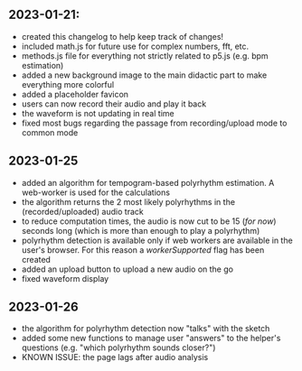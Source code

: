 ## 2023-01-21:
* created this changelog to help keep track of changes!
* included math.js for future use for complex numbers, fft, etc.
* methods.js file for everything not strictly related to p5.js (e.g. bpm estimation)
* added a new background image to the main didactic part to make everything more colorful
* added a placeholder favicon
* users can now record their audio and play it back 
* the waveform is not updating in real time
* fixed most bugs regarding the passage from recording/upload mode to common mode

## 2023-01-25
* added an algorithm for tempogram-based polyrhythm estimation. A web-worker is used for the calculations
* the algorithm returns the 2 most likely polyrhythms in the (recorded/uploaded) audio track
* to reduce computation times, the audio is now cut to be 15 (_for now_) seconds long (which is more than enough to play a polyrhythm)
* polyrhythm detection is available only if web workers are available in the user's browser. For this reason a _workerSupported_ flag has been created
* added an upload button to upload a new audio on the go
* fixed waveform display

## 2023-01-26
* the algorithm for polyrhythm detection now "talks" with the sketch
* added some new functions to manage user "answers" to the helper's questions (e.g. "which polyrhythm sounds closer?")
* KNOWN ISSUE: the page lags after audio analysis
